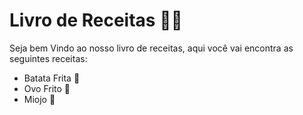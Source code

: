 # Livro de Receitas :man_cook:

Seja bem Vindo ao nosso livro de receitas, aqui você vai encontra as seguintes receitas:

- Batata Frita :fries: 
- Ovo Frito :fried_egg: 
- Miojo :spaghetti: 